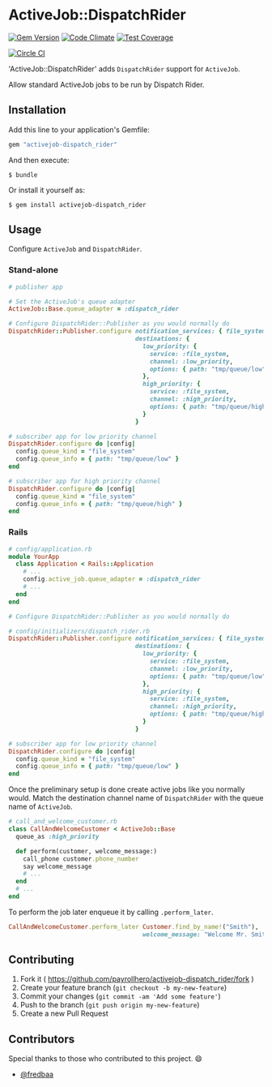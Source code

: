 # ActiveJob::DispatchRider

[![Gem Version](https://badge.fury.io/rb/activejob-dispatch_rider.svg)](http://badge.fury.io/rb/activejob-dispatch_rider)
[![Code Climate](https://codeclimate.com/github/payrollhero/activejob-dispatch_rider/badges/gpa.svg)](https://codeclimate.com/github/payrollhero/activejob-dispatch_rider)
[![Test Coverage](https://codeclimate.com/github/payrollhero/activejob-dispatch_rider/badges/coverage.svg)](https://codeclimate.com/github/payrollhero/activejob-dispatch_rider)

[![Circle CI](https://circleci.com/gh/payrollhero/activejob-dispatch_rider.png?style=badge)](https://circleci.com/gh/payrollhero/activejob-dispatch_rider)


'ActiveJob::DispatchRider' adds `DispatchRider` support for `ActiveJob`.

Allow standard ActiveJob jobs to be run by Dispatch Rider.

## Installation

Add this line to your application's Gemfile:

```ruby
gem "activejob-dispatch_rider"
```

And then execute:

    $ bundle

Or install it yourself as:

    $ gem install activejob-dispatch_rider

## Usage

Configure `ActiveJob` and `DispatchRider`.

### Stand-alone

```ruby
# publisher app

# Set the ActiveJob's queue adapter
ActiveJob::Base.queue_adapter = :dispatch_rider

# Configure DispatchRider::Publisher as you would normally do
DispatchRider::Publisher.configure notification_services: { file_system: {} },
                                   destinations: {
                                     low_priority: {
                                       service: :file_system,
                                       channel: :low_priority,
                                       options: { path: "tmp/queue/low" }
                                     },
                                     high_priority: {
                                       service: :file_system,
                                       channel: :high_priority,
                                       options: { path: "tmp/queue/high" }
                                     }
                                   }
```

```ruby
# subscriber app for low priority channel
DispatchRider.configure do |config|
  config.queue_kind = "file_system"
  config.queue_info = { path: "tmp/queue/low" }
end
```

```ruby
# subscriber app for high priority channel
DispatchRider.configure do |config|
  config.queue_kind = "file_system"
  config.queue_info = { path: "tmp/queue/high" }
end
```

### Rails


```ruby
# config/application.rb
module YourApp
  class Application < Rails::Application
    # ...
    config.active_job.queue_adapter = :dispatch_rider
    # ...
  end
end
```

```ruby
# Configure DispatchRider::Publisher as you would normally do

# config/initializers/dispatch_rider.rb
DispatchRider::Publisher.configure notification_services: { file_system: {} },
                                   destinations: {
                                     low_priority: {
                                       service: :file_system,
                                       channel: :low_priority,
                                       options: { path: "tmp/queue/low" }
                                     },
                                     high_priority: {
                                       service: :file_system,
                                       channel: :high_priority,
                                       options: { path: "tmp/queue/high" }
                                     }
                                   }

# subscriber app for low priority channel
DispatchRider.configure do |config|
  config.queue_kind = "file_system"
  config.queue_info = { path: "tmp/queue/low" }
end
```

Once the preliminary setup is done create active jobs like you normally would.
Match the destination channel name of `DispatchRider` with the queue name of
`ActiveJob`.

```ruby
# call_and_welcome_customer.rb
class CallAndWelcomeCustomer < ActiveJob::Base
  queue_as :high_priority

  def perform(customer, welcome_message:)
    call_phone customer.phone_number
    say welcome_message
    # ...
  end
  # ...
end
```

To perform the job later enqueue it by calling `.perform_later`.
```ruby
CallAndWelcomeCustomer.perform_later Customer.find_by_name!("Smith"),
                                     welcome_message: "Welcome Mr. Smith!"
```

## Contributing

1. Fork it ( https://github.com/payrollhero/activejob-dispatch_rider/fork )
2. Create your feature branch (`git checkout -b my-new-feature`)
3. Commit your changes (`git commit -am 'Add some feature'`)
4. Push to the branch (`git push origin my-new-feature`)
5. Create a new Pull Request

## Contributors

Special thanks to those who contributed to this project. :smile:

* [@fredbaa](https://github.com/fredbaa)
